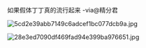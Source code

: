 如果假体丁丁真的流行起来 -via@精分君

![5cd2e39abb7149c6adcef1bc077dcb9a.jpg](https://wxlzmt.github.io/cdn1/ext/qw/groups/30079/5cd2e39abb7149c6adcef1bc077dcb9a.jpg)

![28e3ed7090df469fad94e399ba976651.jpg](https://wxlzmt.github.io/cdn1/ext/qw/groups/30079/28e3ed7090df469fad94e399ba976651.jpg)
